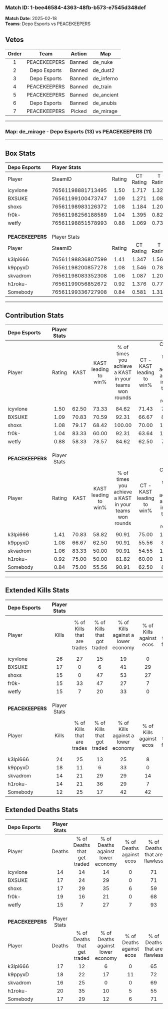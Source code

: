 ### Match ID: 1-bee46584-4363-48fb-b573-e7545d348def  
**Match Date**: 2025-02-18  
**Teams**: Depo Esports vs PEACEKEEPERS  

## Vetos  

| Order | Team | Action | Map |
| :---: | :--: | :----: | --- |
| 1 | PEACEKEEPERS | Banned | de_nuke |
| 2 | Depo Esports | Banned | de_dust2 |
| 3 | Depo Esports | Banned | de_inferno |
| 4 | PEACEKEEPERS | Banned | de_train |
| 5 | PEACEKEEPERS | Banned | de_ancient |
| 6 | Depo Esports | Banned | de_anubis |
| 7 | PEACEKEEPERS | Picked | de_mirage |

---  

### **Map**: de_mirage - Depo Esports (13) vs PEACEKEEPERS (11)  
---  

## Box Stats  

| **Depo Esports** | Player Stats      |        |           |          |       |       |       |         |        |      |     |
| :- | :- | :-: | :-: | :-: | :-: | :-: | :-: | :-: | :-: | :-: | :-: |
| Player           | SteamID           | Rating | CT Rating | T Rating | KAST  |  ADR  | Kills | Assists | Deaths | K/D  | HS% |
| icyvlone         | 76561198881713495 |  1.50  |   1.717   |  1.321   | 62.50 | 106.7 |  26   |    3    |   14   | 1.86 | 73  |
| BXSUKE           | 76561199100473747 |  1.09  |   1.271   |  1.085   | 70.83 | 77.8  |  17   |    6    |   17   | 1.00 | 58  |
| shoxs            | 76561198983126372 |  1.08  |   1.184   |  1.204   | 79.17 | 78.6  |  15   |    7    |   17   | 0.88 | 60  |
| fr0k-            | 76561198256188589 |  1.04  |   1.395   |  0.827   | 83.33 | 69.6  |  15   |    8    |   19   | 0.79 | 73  |
| wetfy            | 76561198851578993 |  0.88  |   1.069   |  0.734   | 58.33 | 55.2  |  15   |    2    |   15   | 1.00 | 33  |
|                  |                   |        |           |          |       |       |       |         |        |      |     |
|                  |                   |        |           |          |       |       |       |         |        |      |     |
|                  |                   |        |           |          |       |       |       |         |        |      |     |
| **PEACEKEEPERS** | Player Stats      |        |           |          |       |       |       |         |        |      |     |
| Player           | SteamID           | Rating | CT Rating | T Rating | KAST  |  ADR  | Kills | Assists | Deaths | K/D  | HS% |
| k3lpi666         | 76561198836807599 |  1.41  |   1.347   |  1.566   | 70.83 | 104.5 |  24   |    3    |   17   | 1.41 | 62  |
| k9ppyxD          | 76561198200857278 |  1.08  |   1.546   |  0.787   | 66.67 | 83.3  |  18   |    3    |   18   | 1.00 | 22  |
| skvadrom         | 76561198083352308 |  1.06  |   1.087   |  1.207   | 83.33 | 69.6  |  14   |    4    |   16   | 0.88 | 71  |
| h1roku-          | 76561199056852672 |  0.92  |   1.376   |  0.770   | 75.00 | 73.5  |  14   |    3    |   20   | 0.70 | 64  |
| Somebody         | 76561199336727908 |  0.84  |   0.581   |  1.315   | 75.00 | 46.3  |  12   |    6    |   17   | 0.71 | 58  |
---  

## Contribution Stats  

| **Depo Esports** | Player Stats |       |                      |                                                        |                           |                                                             |                          |                                                            |
| :- | :-: | :-: | :-: | :-: | :-: | :-: | :-: | :-: |
| Player           |    Rating    | KAST  | KAST leading to win% | % of times you achieve a KAST in your teams won rounds | CT - KAST leading to win% | CT - % of times you achieve a KAST in your teams won rounds | T - KAST leading to win% | T - % of times you achieve a KAST in your teams won rounds |
| icyvlone         |     1.50     | 62.50 |        73.33         |                         84.62                          |           71.43           |                            71.43                            |          75.00           |                           100.00                           |
| BXSUKE           |     1.09     | 70.83 |        70.59         |                         92.31                          |           66.67           |                            85.71                            |          75.00           |                           100.00                           |
| shoxs            |     1.08     | 79.17 |        68.42         |                         100.00                         |           70.00           |                           100.00                            |          66.67           |                           100.00                           |
| fr0k-            |     1.04     | 83.33 |        60.00         |                         92.31                          |           63.64           |                           100.00                            |          55.56           |                           83.33                            |
| wetfy            |     0.88     | 58.33 |        78.57         |                         84.62                          |           62.50           |                            71.43                            |          100.00          |                           100.00                           |
|                  |              |       |                      |                                                        |                           |                                                             |                          |                                                            |
|                  |              |       |                      |                                                        |                           |                                                             |                          |                                                            |
|                  |              |       |                      |                                                        |                           |                                                             |                          |                                                            |
| **PEACEKEEPERS** | Player Stats |       |                      |                                                        |                           |                                                             |                          |                                                            |
| Player           |    Rating    | KAST  | KAST leading to win% | % of times you achieve a KAST in your teams won rounds | CT - KAST leading to win% | CT - % of times you achieve a KAST in your teams won rounds | T - KAST leading to win% | T - % of times you achieve a KAST in your teams won rounds |
| k3lpi666         |     1.41     | 70.83 |        58.82         |                         90.91                          |           75.00           |                           100.00                            |          44.44           |                           80.00                            |
| k9ppyxD          |     1.08     | 66.67 |        62.50         |                         90.91                          |           55.56           |                            83.33                            |          71.43           |                           100.00                           |
| skvadrom         |     1.06     | 83.33 |        50.00         |                         90.91                          |           54.55           |                           100.00                            |          44.44           |                           80.00                            |
| h1roku-          |     0.92     | 75.00 |        50.00         |                         81.82                          |           60.00           |                           100.00                            |          37.50           |                           60.00                            |
| Somebody         |     0.84     | 75.00 |        55.56         |                         90.91                          |           62.50           |                            83.33                            |          50.00           |                           100.00                           |
---  

## Extended Kills Stats  

| **Depo Esports** | Player Stats |                            |                            |                                    |                         |                              |                                 |                                       |                    |           |
| :- | :-: | :-: | :-: | :-: | :-: | :-: | :-: | :-: | :-: | :-: |
| Player           |    Kills     | % of Kills that are trades | % of Kills that got traded | % of Kills against a lower economy | % of Kills against ecos | % of Kills that are flawless | % of Kills that are close duels | % of Kills that are assisted by flash | Pistol Round Kills | AWP Kills |
| icyvlone         |      26      |             27             |             15             |                 19                 |            0            |              69              |                8                |                   8                   |         0          |     5     |
| BXSUKE           |      17      |             0              |             6              |                 41                 |           29            |              53              |                6                |                   0                   |         0          |     2     |
| shoxs            |      15      |             0              |             47             |                 53                 |           27            |              60              |                7                |                   0                   |         0          |     0     |
| fr0k-            |      15      |             33             |             47             |                 27                 |            7            |              67              |                0                |                   0                   |         0          |     1     |
| wetfy            |      15      |             7              |             20             |                 33                 |            0            |              80              |                7                |                   7                   |         10         |     2     |
|                  |              |                            |                            |                                    |                         |                              |                                 |                                       |                    |           |
|                  |              |                            |                            |                                    |                         |                              |                                 |                                       |                    |           |
|                  |              |                            |                            |                                    |                         |                              |                                 |                                       |                    |           |
| **PEACEKEEPERS** | Player Stats |                            |                            |                                    |                         |                              |                                 |                                       |                    |           |
| Player           |    Kills     | % of Kills that are trades | % of Kills that got traded | % of Kills against a lower economy | % of Kills against ecos | % of Kills that are flawless | % of Kills that are close duels | % of Kills that are assisted by flash | Pistol Round Kills | AWP Kills |
| k3lpi666         |      24      |             25             |             13             |                 25                 |            8            |              88              |                4                |                   8                   |         0          |     2     |
| k9ppyxD          |      18      |             11             |             6              |                 33                 |            0            |              78              |                0                |                   0                   |         14         |     0     |
| skvadrom         |      14      |             21             |             29             |                 29                 |           14            |              57              |               14                |                   7                   |         0          |     1     |
| h1roku-          |      14      |             21             |             36             |                 29                 |            7            |              50              |               14                |                   0                   |         0          |     0     |
| Somebody         |      12      |             25             |             17             |                 42                 |           42            |              67              |                0                |                   8                   |         0          |     0     |
## Extended Deaths Stats  

| **Depo Esports** | Player Stats |                             |                                   |                          |                               |                            |                           |               |
| :- | :-: | :-: | :-: | :-: | :-: | :-: | :-: | :-: |
| Player           |    Deaths    | % of Deaths that get traded | % of Deaths against lower economy | % of Deaths against ecos | % of Deaths that are flawless | % of Deaths that are close | % of Deaths while blinded | Deaths to AWP |
| icyvlone         |      14      |             14              |                14                 |            0             |              71               |             0              |             7             |       3       |
| BXSUKE           |      17      |             24              |                29                 |            0             |              71               |             6              |             0             |       2       |
| shoxs            |      17      |             29              |                35                 |            6             |              59               |             12             |             0             |       2       |
| fr0k-            |      19      |             16              |                21                 |            0             |              68               |             11             |             5             |       3       |
| wetfy            |      15      |              7              |                27                 |            7             |              93               |             0              |            13             |       4       |
|                  |              |                             |                                   |                          |                               |                            |                           |               |
|                  |              |                             |                                   |                          |                               |                            |                           |               |
|                  |              |                             |                                   |                          |                               |                            |                           |               |
| **PEACEKEEPERS** | Player Stats |                             |                                   |                          |                               |                            |                           |               |
| Player           |    Deaths    | % of Deaths that get traded | % of Deaths against lower economy | % of Deaths against ecos | % of Deaths that are flawless | % of Deaths that are close | % of Deaths while blinded | Deaths to AWP |
| k3lpi666         |      17      |             12              |                 6                 |            0             |              65               |             6              |             6             |       0       |
| k9ppyxD          |      18      |             22              |                17                 |            11            |              72               |             0              |            11             |       2       |
| skvadrom         |      16      |             25              |                 0                 |            0             |              69               |             13             |             0             |       3       |
| h1roku-          |      20      |             35              |                10                 |            5             |              55               |             10             |             0             |       2       |
| Somebody         |      17      |             29              |                12                 |            6             |              71               |             0              |             0             |       3       |
